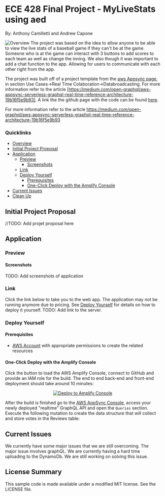 # ECE 428 Final Project - MyLiveStats using aed
By: Anthony Camilletti and Andrew Capone

![Overview](/media/realtime-refarch.png)
The project was based on the idea to allow anyone to be able to view the live stats of a baseball game if they can't be at the game. Someone who is at the game can interact with 3 buttons to add scores to each team as well as change the inning. We also though it was important to add a chat function to the app. Allowing for users to communicate with each other right from the app.

The project was built off of a project template from the [aws Appsync page](https://aws.amazon.com/appsync/), in section Use Cases->Real Time Colaboration->Databroadcasting.
For more information refer to the article [https://medium.com/open-graphql/aws-appsync-serverless-graphql-real-time-reference-architecture-19b16f5e9b93]. A link the the github page with the code can be found [here](https://github.com/aws-samples/appsync-refarch-realtime).

For more information refer to the article https://medium.com/open-graphql/aws-appsync-serverless-graphql-real-time-reference-architecture-19b16f5e9b93

### Quicklinks
- [Overview](#overview)
- [Initial Project Proposal](#initial-project-proposal)
- [Application](#application)
  - [Preview](#application-preview)
    - [Screenshots](#screenshots)
  - [Link](#link)
  - [Deploy Yourself](#deploy-yourself)
    - [Prerequisites](#prerequisites)
    - [One-Click Deploy with the Amplify Console](#one-click-deploy-with-the-amplify-console)
- [Current Issues](#current-issues)
- [Clean Up](#clean-up)

## Initial Project Proposal

//TODO: Add projet proposal here

## Application

### Preview

#### Screenshots
TODO: Add screenshots of application

### Link

Click the link below to take you to the web app. The application may not be running anymore due to pricing. See [Deploy Yourself](#deploy-yourself) for details on how to deploy it yourself.
TODO: Add link to the server.

### Deploy Yourself

#### Prerequisites

- [AWS Account](https://aws.amazon.com/mobile/details) with appropriate permissions to create the related resources

#### One-Click Deploy with the Amplify Console

Click the button to load the AWS Amplify Console, connect to GitHub and provide an IAM role for the build. The end to end back-end and front-end deployment should take around 10 minutes:

<p align="center">
    <a href="https://console.aws.amazon.com/amplify/home#/deploy?repo=https://github.com/AnthonyCamil/MyLiveStats.git" target="_blank">
        <img src="https://oneclick.amplifyapp.com/button.svg" alt="Deploy to Amplify Console">
    </a>
</p>

After the build is finished go to the [AWS AppSync Console](https://console.aws.amazon.com/appsync/home), access your newly deployed "realtime" GraphQL API and open the `Queries` section. Execute the following mutation to create the data structure that will collect and store votes in the Reviews table:

## Current Issues

We currently have some major issues that we are still overcoming. The major issue involves graphQL. We are currently having a hard time uploading to the DynamoDb. We are still working on solving this issue.
 
## License Summary

This sample code is made available under a modified MIT license. See the LICENSE file.
